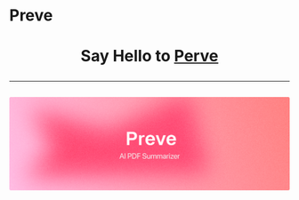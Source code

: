# Preve
<h1 align="center">Say Hello to <a href="https://preve.onrender.com/">Perve</a>

-----
<img width="1000" alt="header image" src="/header.png">

 </h1>
